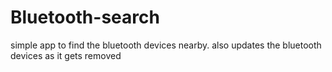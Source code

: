 # Bluetooth-search
simple app to find the bluetooth devices nearby.
also updates the bluetooth devices as it gets removed
